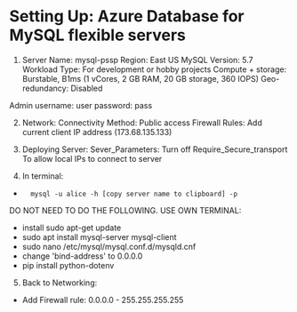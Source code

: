 # Setting Up: Azure Database for MySQL flexible servers

1. Server Name: mysql-pssp
Region: East US
MySQL Version: 5.7
Workload Type: For development or hobby projects 
Compute + storage: Burstable, B1ms (1 vCores, 2 GB RAM, 20 GB storage, 360 IOPS)
Geo-redundancy: Disabled

Admin username: user
password: pass

2. Network: 
Connectivity Method: Public access
Firewall Rules: Add current client IP address (173.68.135.133)

3. Deploying Server:
Sever_Parameters: Turn off Require_Secure_transport
To allow local IPs to connect to server


4. In terminal:
-       mysql -u alice -h [copy server name to clipboard] -p


DO NOT NEED TO DO THE FOLLOWING. USE OWN TERMINAL:
- install sudo apt-get update
- sudo apt install mysql-server mysql-client
- sudo nano /etc/mysql/mysql.conf.d/mysqld.cnf
- change 'bind-address' to 0.0.0.0
- pip install python-dotenv


5. Back to Networking:
- Add Firewall rule: 0.0.0.0 - 255.255.255.255


